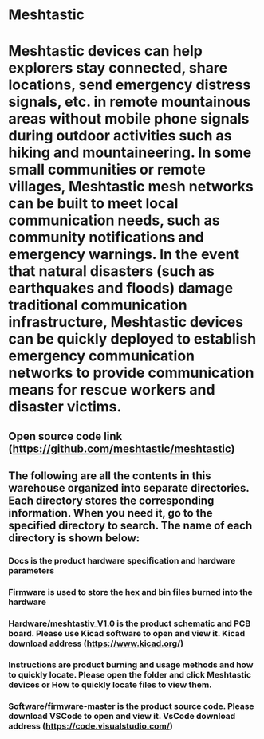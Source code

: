 # Meshtastic
 Meshtastic devices can help explorers stay connected, share locations, send emergency distress signals, etc. in remote mountainous areas without mobile phone signals during outdoor activities such as hiking and mountaineering. In some small communities or remote villages, Meshtastic mesh networks can be built to meet local communication needs, such as community notifications and emergency warnings. In the event that natural disasters (such as earthquakes and floods) damage traditional communication infrastructure, Meshtastic devices can be quickly deployed to establish emergency communication networks to provide communication means for rescue workers and disaster victims.
=======
## Open source code link (https://github.com/meshtastic/meshtastic)
## The following are all the contents in this warehouse organized into separate directories. Each directory stores the corresponding information. When you need it, go to the specified directory to search. The name of each directory is shown below:
### Docs is the product hardware specification and hardware parameters
### Firmware is used to store the hex and bin files burned into the hardware
### Hardware/meshtastiv_V1.0 is the product schematic and PCB board. Please use Kicad software to open and view it. Kicad download address (https://www.kicad.org/)
### Instructions are product burning and usage methods and how to quickly locate. Please open the folder and click Meshtastic devices or How to quickly locate files to view them.
### Software/firmware-master is the product source code. Please download VSCode to open and view it. VsCode download address (https://code.visualstudio.com/)
